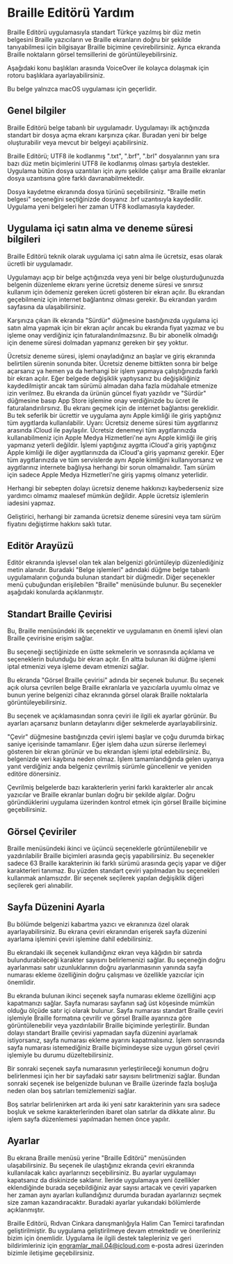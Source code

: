 # Braille Editörü Yardım
Braille Editörü uygulamasıyla standart Türkçe yazılmış bir düz metin belgesini Braille yazıcıların ve Braille ekranların doğru bir şekilde tanıyabilmesi için bilgisayar Braille biçimine çevirebilirsiniz. Ayrıca ekranda Braille noktaların görsel temsillerini de görüntüleyebilirsiniz.

Aşağıdaki konu başlıkları arasında VoiceOver ile kolayca dolaşmak için rotoru başlıklara ayarlayabilirsiniz.

Bu belge yalnızca macOS uygulaması için geçerlidir.
## Genel bilgiler
Braille Editörü belge tabanlı bir uygulamadır. Uygulamayı ilk açtığınızda standart bir dosya açma ekranı karşınıza çıkar. Buradan yeni bir belge oluşturabilir veya mevcut bir belgeyi açabilirsiniz.

Braille Editörü; UTF8 ile kodlanmış ".txt", ".brf", ".brl" dosyalarının yanı sıra bazı düz metin biçimlerini UTF8 ile kodlanmış olması şartıyla destekler. Uygulama bütün dosya uzantıları için aynı şekilde çalışır ama Braille ekranlar dosya uzantısına göre farklı davranabilmektedir.

Dosya kaydetme ekranında dosya türünü seçebilirsiniz. "Braille metin belgesi" seçeneğini seçtiğinizde dosyanız .brf uzantısıyla kaydedilir. Uygulama yeni belgeleri her zaman UTF8 kodlamasıyla kaydeder.
## Uygulama içi satın alma ve deneme süresi bilgileri
Braille Editörü teknik olarak uygulama içi satın alma ile ücretsiz, esas olarak ücretli bir uygulamadır.

Uygulamayı açıp bir belge açtığınızda veya yeni bir belge oluşturduğunuzda belgenin düzenleme ekranı yerine ücretsiz deneme süresi ve sınırsız kullanım için ödemeniz gereken ücreti gösteren bir ekran açılır. Bu ekrandan geçebilmeniz için internet bağlantınız olması gerekir. Bu ekrandan yardım sayfasına da ulaşabilirsiniz.

Karşınıza çıkan ilk ekranda "Sürdür" düğmesine bastığınızda uygulama içi satın alma yapmak için bir ekran açılır ancak bu ekranda fiyat yazmaz ve bu işleme onay verdiğiniz için faturalandırılmazsınız. Bu bir abonelik olmadığı için deneme süresi dolmadan yapmanız gereken bir şey yoktur.

Ücretsiz deneme süresi, işlemi onayladığınız an başlar ve giriş ekranında belirtilen sürenin sonunda biter. Ücretsiz deneme bittikten sonra bir belge açarsanız ya hemen ya da herhangi bir işlem yapmaya çalıştığınızda farklı bir ekran açılır. Eğer belgede değişiklik yaptıysanız bu değişikliğiniz kaydedilmiştir ancak tam sürümü almadan daha fazla müdahale etmenize izin verilmez. Bu ekranda da ürünün güncel fiyatı yazılıdır ve "Sürdür" düğmesine basıp App Store işlemine onay verdiğinizde bu ücret ile faturalandırılırsınız. Bu ekranı geçmek için de internet bağlantısı gereklidir. Bu tek seferlik bir ücrettir ve uygulama aynı Apple kimliği ile giriş yaptığınız tüm aygıtlarda kullanılabilir.
Uyarı: Ücretsiz deneme süresi tüm aygıtlarınız arasında iCloud ile paylaşılır. Ücretsiz denemeyi tüm aygıtlarınızda kullanabilmeniz için Apple Medya Hizmetleri'ne aynı Apple kimliği ile giriş yapmanız yeterli değildir. İşlemi yaptığınız aygıtta iCloud'a giriş yaptığınız Apple kimliği ile diğer aygıtlarınızda da iCloud'a giriş yapmanız gerekir. Eğer tüm aygıtlarınızda ve tüm servislerde aynı Apple kimliğini kullanıyorsanız ve aygıtlarınız internete bağlıysa herhangi bir sorun olmamalıdır. Tam sürüm için sadece Apple Medya Hizmetleri'ne giriş yapmış olmanız yeterlidir.

Herhangi bir sebepten dolayı ücretsiz deneme hakkınızı  kaybederseniz size yardımcı olmamız maalesef mümkün değildir. Apple ücretsiz işlemlerin iadesini yapmaz.

Geliştirici, herhangi bir zamanda ücretsiz deneme süresini veya tam sürüm fiyatını değiştirme hakkını saklı tutar.
## Editör Arayüzü
Editör ekranında işlevsel olan tek alan belgenizi görüntüleyip düzenlediğiniz metin alanıdır. Buradaki "Belge işlemleri" adındaki düğme belge tabanlı uygulamaların çoğunda bulunan standart bir düğmedir. Diğer seçenekler menü çubuğundan erişilebilen "Braille" menüsünde bulunur. Bu seçenekler aşağıdaki konularda açıklanmıştır.
## Standart Braille Çevirisi
Bu, Braille menüsündeki ilk seçenektir ve uygulamanın en önemli işlevi olan Braille çevirisine erişim sağlar.

Bu seçeneği seçtiğinizde en üstte sekmelerin ve sonrasında açıklama ve seçeneklerin bulunduğu bir ekran açılır. En altta bulunan iki düğme işlemi iptal etmenizi veya işleme devam etmenizi sağlar.

Bu ekranda "Görsel Braille çevirisi" adında bir seçenek bulunur. Bu seçenek açık olursa çevrilen belge Braille ekranlarla ve yazıcılarla uyumlu olmaz ve bunun yerine belgenizi cihaz ekranında görsel olarak Braille noktalarla görüntüleyebilirsiniz.

Bu seçenek ve açıklamasından sonra çeviri ile ilgili ek ayarlar görünür. Bu ayarları açarsanız bunların detaylarını diğer sekmelerde ayarlayabilirsiniz.

"Çevir" düğmesine bastığınızda çeviri işlemi başlar ve çoğu durumda birkaç saniye içerisinde tamamlanır. Eğer işlem daha uzun sürerse ilerlemeyi gösteren bir ekran görünür ve bu ekrandan işlemi iptal edebilirsiniz. Bu, belgenizde veri kaybına neden olmaz. İşlem tamamlandığında gelen uyarıya yanıt verdiğiniz anda belgeniz çevrilmiş sürümle güncellenir ve yeniden editöre dönersiniz.

Çevrilmiş belgelerde bazı karakterlerin yerini farklı karakterler alır ancak yazıcılar ve Braille ekranlar bunları doğru bir şekilde algılar. Doğru göründüklerini uygulama üzerinden kontrol etmek için görsel Braille biçimine geçebilirsiniz.
## Görsel Çeviriler
Braille menüsündeki ikinci ve üçüncü seçeneklerle görüntülenebilir ve yazdırılabilir Braille biçimleri arasında geçiş yapabilirsiniz. Bu seçenekler sadece 63 Braille karakterinin iki farklı sürümü arasında geçiş yapar ve diğer karakterleri tanımaz. Bu yüzden standart çeviri yapılmadan bu seçenekleri kullanmak anlamsızdır. Bir seçenek seçilerek yapılan değişiklik diğeri seçilerek geri alınabilir.
## Sayfa Düzenini Ayarla
Bu bölümde belgenizi kabartma yazıcı ve ekranınıza özel olarak ayarlayabilirsiniz. Bu ekrana çeviri ekranından erişerek sayfa düzenini ayarlama işlemini çeviri işlemine dahil edebilirsiniz.

Bu ekrandaki ilk seçenek kullandığınız ekran veya kâğıdın bir satırda bulundurabileceği karakter sayısını belirlemenizi sağlar. Bu seçeneğin doğru ayarlanması satır uzunluklarının doğru ayarlanmasının yanında sayfa numarası ekleme  özelliğinin doğru çalışması ve özellikle yazıcılar için önemlidir.

Bu ekranda bulunan ikinci seçenek sayfa numarası ekleme özelliğini açıp kapatmanızı sağlar. Sayfa numarası sayfanın sağ üst köşesinde mümkün olduğu ölçüde satır içi olarak bulunur. Sayfa numarası standart Braille çeviri işlemiyle Braille formatına çevrilir ve görsel Braille ayarınıza göre görüntülenebilir veya yazdırılabilir Braille biçiminde yerleştirilir. Bundan dolayı standart Braille çevirisi yapmadan sayfa düzenini ayarlamak istiyorsanız, sayfa numarası ekleme ayarını kapatmalısınız. İşlem sonrasında sayfa numarası istemediğiniz Braille biçimindeyse size uygun görsel çeviri işlemiyle bu durumu düzeltebilirsiniz.

Bir sonraki seçenek sayfa numarasının yerleştirileceği konumun doğru belirlenmesi için her bir sayfadaki satır sayısını belirtmenizi sağlar. Bundan sonraki seçenek ise belgenizde bulunan ve Braille üzerinde fazla boşluğa neden olan boş satırları temizlemenizi sağlar.

Boş satırlar belirlenirken art arda iki yeni satır karakterinin yanı sıra sadece boşluk ve sekme karakterlerinden ibaret olan satırlar da dikkate alınır. Bu işlem sayfa düzenlemesi yapılmadan hemen önce yapılır.
## Ayarlar
Bu ekrana Braille menüsü yerine "Braille Editörü" menüsünden ulaşabilirsiniz. Bu seçenek ile ulaştığınız ekranda çeviri ekranında kullanılacak kalıcı ayarlarınızı seçebilirsiniz. Bu ayarlar uygulamayı kapatsanız da diskinizde saklanır.
İleride uygulamaya yeni özellikler eklendiğinde burada seçebildiğiniz ayar sayısı artacak ve çeviri yaparken her zaman aynı ayarları kullandığınız durumda buradan ayarlarınızı seçmek size zaman kazandıracaktır. Buradaki ayarlar yukarıdaki bölümlerde açıklanmıştır.

Braille Editörü, Rıdvan Cinkara danışmanlığıyla Halim Can Temirci tarafından geliştirilmiştir. Bu uygulama geliştirilmeye devam etmektedir ve önerileriniz bizim için önemlidir. Uygulama ile ilgili destek talepleriniz ve geri bildirimleriniz için [engramlar_mail.04@icloud.com](mailto:engramlar_mail.04@icloud.com) e-posta adresi üzerinden bizimle iletişime geçebilirsiniz.
